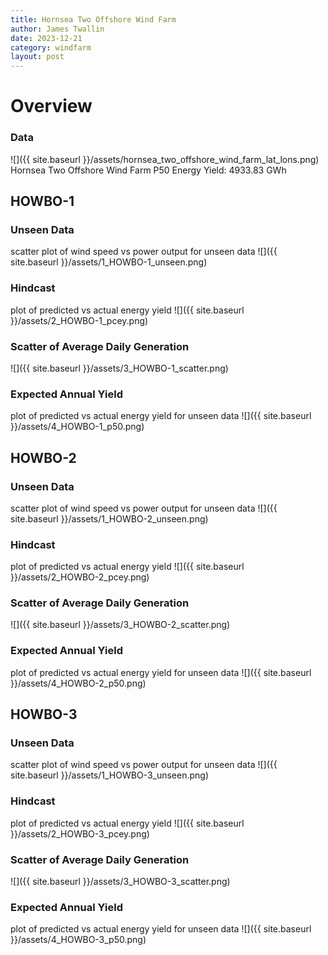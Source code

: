 ```yaml
---
title: Hornsea Two Offshore Wind Farm
author: James Twallin
date: 2023-12-21
category: windfarm
layout: post
---
```

# Overview

### Data

![]({{ site.baseurl }}/assets/hornsea_two_offshore_wind_farm_lat_lons.png)
Hornsea Two Offshore Wind Farm P50 Energy Yield: 4933.83 GWh

HOWBO-1
-------------
### Unseen Data 
scatter plot of wind speed vs power output for unseen data
![]({{ site.baseurl }}/assets/1_HOWBO-1_unseen.png)
### Hindcast 
plot of predicted vs actual energy yield
![]({{ site.baseurl }}/assets/2_HOWBO-1_pcey.png)
### Scatter of Average Daily Generation 

![]({{ site.baseurl }}/assets/3_HOWBO-1_scatter.png)
### Expected Annual Yield 
plot of predicted vs actual energy yield for unseen data
![]({{ site.baseurl }}/assets/4_HOWBO-1_p50.png)

HOWBO-2
-------------
### Unseen Data 
scatter plot of wind speed vs power output for unseen data
![]({{ site.baseurl }}/assets/1_HOWBO-2_unseen.png)
### Hindcast 
plot of predicted vs actual energy yield
![]({{ site.baseurl }}/assets/2_HOWBO-2_pcey.png)
### Scatter of Average Daily Generation 

![]({{ site.baseurl }}/assets/3_HOWBO-2_scatter.png)
### Expected Annual Yield 
plot of predicted vs actual energy yield for unseen data
![]({{ site.baseurl }}/assets/4_HOWBO-2_p50.png)

HOWBO-3
-------------
### Unseen Data 
scatter plot of wind speed vs power output for unseen data
![]({{ site.baseurl }}/assets/1_HOWBO-3_unseen.png)
### Hindcast 
plot of predicted vs actual energy yield
![]({{ site.baseurl }}/assets/2_HOWBO-3_pcey.png)
### Scatter of Average Daily Generation 

![]({{ site.baseurl }}/assets/3_HOWBO-3_scatter.png)
### Expected Annual Yield 
plot of predicted vs actual energy yield for unseen data
![]({{ site.baseurl }}/assets/4_HOWBO-3_p50.png)

